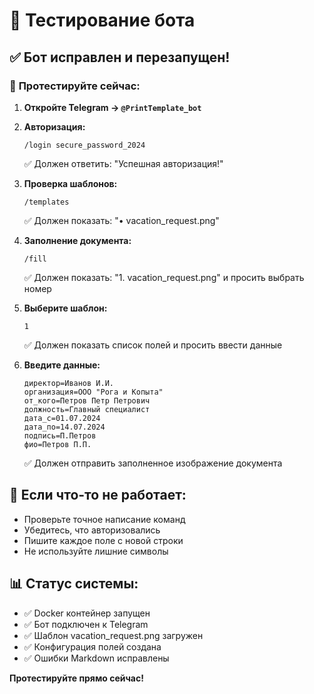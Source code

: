 # 🧪 Тестирование бота

## ✅ Бот исправлен и перезапущен!

### 📱 **Протестируйте сейчас:**

1. **Откройте Telegram → `@PrintTemplate_bot`**

2. **Авторизация:**
   ```
   /login secure_password_2024
   ```
   ✅ Должен ответить: "Успешная авторизация!"

3. **Проверка шаблонов:**
   ```
   /templates
   ```
   ✅ Должен показать: "• vacation_request.png"

4. **Заполнение документа:**
   ```
   /fill
   ```
   ✅ Должен показать: "1. vacation_request.png" и просить выбрать номер

5. **Выберите шаблон:**
   ```
   1
   ```
   ✅ Должен показать список полей и просить ввести данные

6. **Введите данные:**
   ```
   директор=Иванов И.И.
   организация=ООО "Рога и Копыта"
   от_кого=Петров Петр Петрович
   должность=Главный специалист
   дата_с=01.07.2024
   дата_по=14.07.2024
   подпись=П.Петров
   фио=Петров П.П.
   ```
   ✅ Должен отправить заполненное изображение документа

## 🚨 Если что-то не работает:
- Проверьте точное написание команд
- Убедитесь, что авторизовались
- Пишите каждое поле с новой строки
- Не используйте лишние символы

## 📊 Статус системы:
- ✅ Docker контейнер запущен
- ✅ Бот подключен к Telegram
- ✅ Шаблон vacation_request.png загружен
- ✅ Конфигурация полей создана
- ✅ Ошибки Markdown исправлены

**Протестируйте прямо сейчас!**